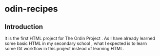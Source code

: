 # odin-recipes
## Introduction
It is the first HTML project for The Ordin Project . As I have already learned some basic HTML in my secondary school , what I expected is to learn some Git workflow in this project instead of learning HTML.